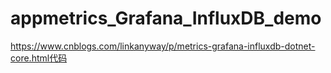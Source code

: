 # appmetrics_Grafana_InfluxDB_demo
https://www.cnblogs.com/linkanyway/p/metrics-grafana-influxdb-dotnet-core.html代码

